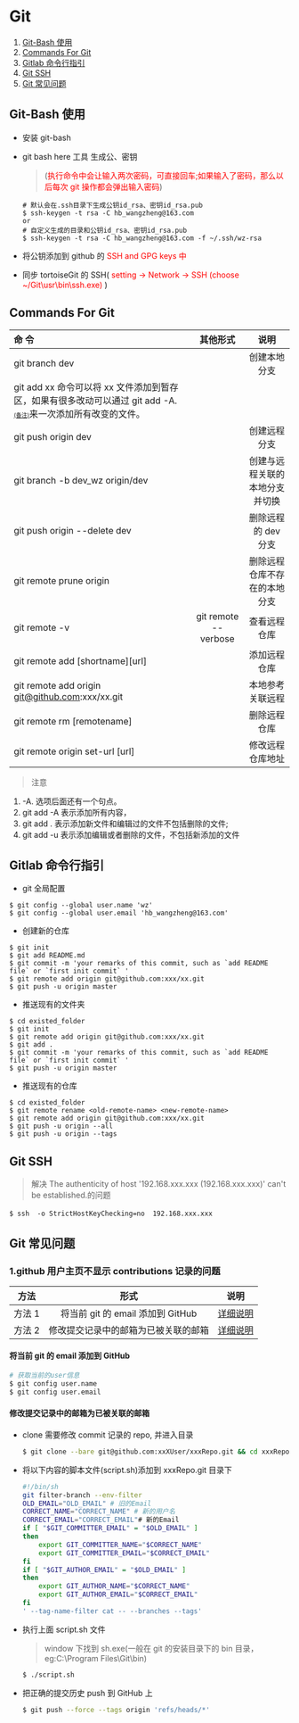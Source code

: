 # Git

1. [Git-Bash 使用](#git_bash)
2. [Commands For Git](#git_command)
3. [Gitlab 命令行指引](#gitlab_command)
4. [Git SSH](#git_ssh)
5. [Git 常见问题](#git_faq)

## Git-Bash 使用

<a name="git_bash" id="git_bash">

- 安装 git-bash
- git bash here 工具 生成公、密钥

  > (<font color=red>执行命令中会让输入两次密码，可直接回车;如果输入了密码，那么以后每次 git 操作都会弹出输入密码</font>)

  ```shell
  # 默认会在.ssh目录下生成公钥id_rsa、密钥id_rsa.pub
  $ ssh-keygen -t rsa -C hb_wangzheng@163.com
  or
  # 自定义生成的目录和公钥id_rsa、密钥id_rsa.pub
  $ ssh-keygen -t rsa -C hb_wangzheng@163.com -f ~/.ssh/wz-rsa
  ```

- 将公钥添加到 github 的<font color=red> SSH and GPG keys 中 </font>
- 同步 tortoiseGit 的 SSH(<font color=red> setting -> Network -> SSH (choose ~/Git\usr\bin\ssh.exe) </font> )

## Commands For Git

<a name="git_command" id="git_command">

| 命 令                                                                                                                                          |       其他形式       |              说明              |
| :--------------------------------------------------------------------------------------------------------------------------------------------- | :------------------: | :----------------------------: |
| git branch dev                                                                                                                                 |                      |          创建本地分支          |
| git add xx 命令可以将 xx 文件添加到暂存区，如果有很多改动可以通过 git add -A. <font size=1>[(备注)](#remark1)</font>来一次添加所有改变的文件。 |                      |                                |
| git push origin dev                                                                                                                            |                      |          创建远程分支          |
| git branch -b dev_wz origin/dev                                                                                                                |                      | 创建与远程关联的本地分支并切换 |
| git push origin --delete dev                                                                                                                   |                      |      删除远程的 dev 分支       |
| git remote prune origin                                                                                                                        |                      |  删除远程仓库不存在的本地分支  |
| git remote -v                                                                                                                                  | git remote --verbose |          查看远程仓库          |
| git remote add [shortname][url]                                                                                                                |                      |          添加远程仓库          |
| git remote add origin git@github.com:xxx/xx.git                                                                                                |                      |        本地参考关联远程        |
| git remote rm [remotename]                                                                                                                     |                      |          删除远程仓库          |
| git remote origin set-url [url]                                                                                                                |                      |        修改远程仓库地址        |

<a name="remark1">

> 注意

1. -A. 选项后面还有一个句点。
2. git add -A 表示添加所有内容，
3. git add . 表示添加新文件和编辑过的文件不包括删除的文件;
4. git add -u 表示添加编辑或者删除的文件，不包括新添加的文件

## Gitlab 命令行指引

<a name="gitlab_command" id="gitlab_command">

- git 全局配置

```shell
$ git config --global user.name 'wz'
$ git config --global user.email 'hb_wangzheng@163.com'
```

- 创建新的仓库

```shell
$ git init
$ git add README.md
$ git commit -m 'your remarks of this commit, such as `add README file` or `first init commit` '
$ git remote add origin git@github.com:xxx/xx.git
$ git push -u origin master
```

- 推送现有的文件夹

```shell
$ cd existed_folder
$ git init
$ git remote add origin git@github.com:xxx/xx.git
$ git add .
$ git commit -m 'your remarks of this commit, such as `add README file` or `first init commit` '
$ git push -u origin master
```

- 推送现有的仓库

```shell
$ cd existed_folder
$ git remote rename <old-remote-name> <new-remote-name>
$ git remote add origin git@github.com:xxx/xx.git
$ git push -u origin --all
$ git push -u origin --tags
```

## Git SSH

<a name="git_ssh" id="git_ssh">

> 解决 The authenticity of host '192.168.xxx.xxx (192.168.xxx.xxx)' can't be established.的问题

```shell
$ ssh  -o StrictHostKeyChecking=no  192.168.xxx.xxx　
```

## Git 常见问题

<a name="git_faq" id="git_faq">

### 1.github 用户主页不显示 contributions 记录的问题

|  方法  |                 形式                 |                  说明                  |
| :----: | :----------------------------------: | :------------------------------------: |
| 方法 1 |  将当前 git 的 email 添加到 GitHub   |    [详细说明](#add_email_to_github)    |
| 方法 2 | 修改提交记录中的邮箱为已被关联的邮箱 | [详细说明](#correlate_email_to_github) |

#### 将当前 git 的 email 添加到 GitHub

<a name="add_email_to_github" id="add_email_to_github">

```bash
# 获取当前的user信息
$ git config user.name
$ git config user.email
```

#### 修改提交记录中的邮箱为已被关联的邮箱

<a name="correlate_email_to_github" id="correlate_email_to_github">

- clone 需要修改 commit 记录的 repo, 并进入目录

  ```bash
  $ git clone --bare git@github.com:xxXUser/xxxRepo.git && cd xxxRepo.git
  ```

- 将以下内容的脚本文件(script.sh)添加到 xxxRepo.git 目录下

  ```bash
  #!/bin/sh
  git filter-branch --env-filter
  OLD_EMAIL="OLD_EMAIL" # 旧的Email
  CORRECT_NAME="CORRECT_NAME" # 新的用户名
  CORRECT_EMAIL="CORRECT_EMAIL"# 新的Email
  if [ "$GIT_COMMITTER_EMAIL" = "$OLD_EMAIL" ]
  then
      export GIT_COMMITTER_NAME="$CORRECT_NAME"
      export GIT_COMMITTER_EMAIL="$CORRECT_EMAIL"
  fi
  if [ "$GIT_AUTHOR_EMAIL" = "$OLD_EMAIL" ]
  then
      export GIT_AUTHOR_NAME="$CORRECT_NAME"
      export GIT_AUTHOR_EMAIL="$CORRECT_EMAIL"
  fi
  ' --tag-name-filter cat -- --branches --tags'

  ```

- 执行上面 script.sh 文件

  > window 下找到 sh.exe(一般在 git 的安装目录下的 bin 目录，eg:C:\Program Files\Git\bin)

  ```bash
  $ ./script.sh
  ```

- 把正确的提交历史 push 到 GitHub 上
  ```bash
  $ git push --force --tags origin 'refs/heads/*'
  ```
